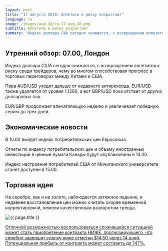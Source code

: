 ```yaml
---
layout: post
title: "17 августа 2018: Аппетиты к риску возрастают"
language: ru
image: /images/aug-18/ru-17-aug-18.png
subtitle: Аппетиты к риску возрастают
summary: "Индекс доллара США сегодня снижается, с возвращением аппетитов к риску среди трейдеров, чему во многом способствовал прогресс в торговых переговорах между Китаем и США"
---
```

## Утренний обзор: 07.00, Лондон
 
Индекс доллара США сегодня снижается, с возвращением аппетитов к риску среди трейдеров, чему во многом способствовал прогресс в торговых переговорах между Китаем и США.

Пара AUD/USD уходит дальше от недавнего антирекорда, EUR/USD также удаляется от уровня 1.1300, а вот GBP/USD пока отстает от других долларовых пар.

EUR/GBP продолжает впечатляющую неделю и увеличивает победную серию до трех дней.
 
## Экономические новости
 
В 10.00 выйдет индекс потребительских цен Евросоюза.

Отчеты по индексу потребительских цен и объему иностранных инвестиций в ценные бумаги Канады будут опубликованы в 13.30.

Индекс настроения потребителей США от Мичиганского университета станет доступен в 15.00.
 
## Торговая идея
 
На серебре, как и на золоте, наблюдается затяжное падение, и недавнее восстановление цен можно считать скорее временной корректировкой, нежели качественным разворотом тренда.

<img src="{{ site.url }}/images/aug-18/ru-17-aug-18.png" alt="{{ page.title }}"  title="{{ page.title }}">

<a href="%LINK%%?currency=USD&market=commodities&underlying=frxXAGUSD&formname=higherlower&duration_amount=14&duration_units=d&amount=10&amount_type=stake&expiry_type=duration&barrier=14.50" target="_blank" rel="noopener noreferrer nofollow">Отличной возможностью воспользоваться сложившейся ситуацией может стать приобретение контракта НИЖЕ, прогнозирующего, что серебро завершит сделку ниже отметки $14.50 через 14 дней. Потенциальная прибыль от контракта может составить до 147%.</a>
